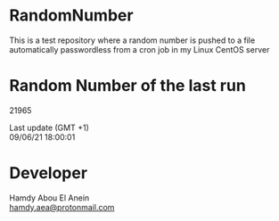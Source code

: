 # RandomNumber    
This is a test repository where a random number is pushed to a file automatically passwordless from a cron job in my Linux CentOS server    
# Random Number of the last run   
21965
      
Last update (GMT +1)    
09/06/21 18:00:01
# Developer    
Hamdy Abou El Anein   
hamdy.aea@protonmail.com
